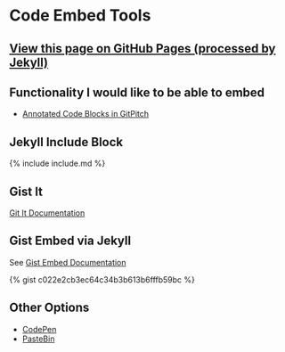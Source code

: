 # Code Embed Tools

## [View this page on GitHub Pages (processed by Jekyll)](https://terrywbrady.github.io/tutorialTest)

## Functionality I would like to be able to embed
- [Annotated Code Blocks in GitPitch](https://gitpitch.com/DSpace-Labs/DSpace-rel-demo/webinar#/6/1)

## Jekyll Include Block

{% include include.md %}

## Gist It

[Git It Documentation](http://gist-it.appspot.com/)

<script src="https://gist-it.appspot.com/github/terrywbrady/info/blob/master/README.md?slice=4:10"></script>

## Gist Embed via Jekyll
See [Gist Embed Documentation](https://gist.github.com/benbalter/5555251)

{% gist c022e2cb3ec64c34b3b613b6fffb59bc %}

## Other Options

- [CodePen](https://codepen.io/)
- [PasteBin](https://pastebin.com/)
